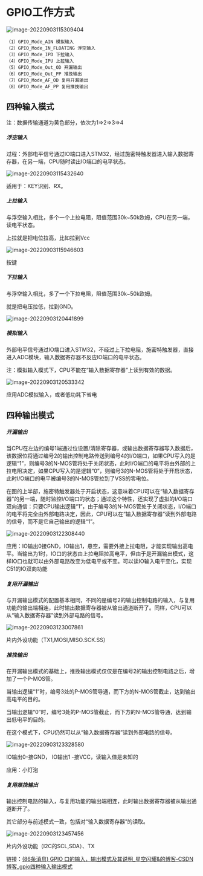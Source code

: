 #                              GPIO工作方式

![image-20220903115309404](assets/image-20220903115309404.png)

```
（1）GPIO_Mode_AIN 模拟输入
（2）GPIO_Mode_IN_FLOATING 浮空输入
（3）GPIO_Mode_IPD 下拉输入
（4）GPIO_Mode_IPU 上拉输入
（5）GPIO_Mode_Out_OD 开漏输出
（6）GPIO_Mode_Out_PP 推挽输出
（7）GPIO_Mode_AF_OD 复用开漏输出
（8）GPIO_Mode_AF_PP 复用推挽输出
```

## 四种输入模式

注：数据传输通道为黄色部分，依次为1=>2=>3=>4

##### 浮空输入

过程：外部电平信号通过IO端口进入STM32，经过施密特触发器进入输入数据寄存器，在另一端，CPU随时读出IO端口的电平状态。

![image-20220903115432640](assets/image-20220903115432640.png)

适用于：KEY识别、RX。

##### 上拉输入

与浮空输入相比，多个一个上拉电阻，阻值范围30k~50k欧姆，CPU在另一端，读电平状态。

上拉就是把电位拉高，比如拉到Vcc

![image-20220903115946603](assets/image-20220903115946603.png)

按键

##### 下拉输入

与浮空输入相比，多了一个下拉电阻，阻值范围30k~50k欧姆。

就是把电压拉低，拉到GND。

![image-20220903120441899](assets/image-20220903120441899.png)

##### 模拟输入

外部电平信号通过IO端口进入STM32，不经过上下拉电阻，施密特触发器，直接进入ADC模块，输入数据寄存器不反应IO端口的电平状态。

注：模拟输入模式下，CPU不能在“输入数据寄存器”上读到有效的数据。

![image-20220903120533342](assets/image-20220903120533342.png)

应用ADC模拟输入，或者低功耗下省电

## 四种输出模式

##### 开漏输出

当CPU在左边的编号1端通过位设置/清除寄存器，或输出数据寄存器写入数据后，该数据位将通过编号2的输出控制电路传送到编号4的I/O端口，如果CPU写入的是逻辑“1”，则编号3的N-MOS管将处于关闭状态，此时I/O端口的电平将由外部的上拉电阻决定，如果CPU写入的是逻辑“0”，则编号3的N-MOS管将处于开启状态，此时I/O端口的电平被编号3的N-MOS管拉到了VSS的零电位。

在图的上半部，施密特触发器处于开启状态，这意味着CPU可以在“输入数据寄存器”的另一端，随时监控I/O端口的状态；通过这个特性，还实现了虚拟的I/O端口双向通信：只要CPU输出逻辑“1”，由于编号3的N-MOS管处于关闭状态，I/O端口的电平将完全由外部电路决定，因此，CPU可以在“输入数据寄存器”读到外部电路的信号，而不是它自己输出的逻辑“1”。

![image-20220903122308440](assets/image-20220903122308440.png)

应用：IO输出0接GND，IO输出1，悬空，需要外接上拉电阻，才能实现输出高电平。当输出为1时，IO口的状态由上拉电阻拉高电平，但由于是开漏输出模式，这样IO口也就可以由外部电路改变为低电平或不变。可以读IO输入电平变化，实现C51的IO双向功能

##### 复用开漏输出

与开漏输出模式的配置基本相同，不同的是编号2的输出控制电路的输入，与复用功能的输出端相连，此时输出数据寄存器被从输出通道断开了。同样，CPU可以从“输入数据寄存器”读到外部电路的信号。

![image-20220903123007861](assets/image-20220903123007861.png)

片内外设功能（TX1,MOSI,MISO.SCK.SS）

##### 推挽输出

在开漏输出模式的基础上，推挽输出模式仅仅是在编号2的输出控制电路之后，增加了一个P-MOS管。

当输出逻辑“1”时，编号3处的P-MOS管导通，而下方的N-MOS管截止，达到输出高电平的目的。

当输出逻辑“0”时，编号3处的P-MOS管截止，而下方的N-MOS管导通，达到输出低电平的目的。

在这个模式下，CPU仍然可以从“输入数据寄存器”读到外部电路的信号。

![image-20220903123328580](assets/image-20220903123328580.png)

IO输出0-接GND， IO输出1 -接VCC，读输入值是未知的

应用：小灯泡

##### 复用推挽输出

输出控制电路的输入，与复用功能的输出端相连，此时输出数据寄存器被从输出通道断开了。

其它部分与前述模式一致，包括对“输入数据寄存器”的读取。

![image-20220903123457456](assets/image-20220903123457456.png)

片内外设功能（I2C的SCL,SDA）、TX

链接：[(86条消息) GPIO 口的输入，输出模式及其说明_星空闪耀&的博客-CSDN博客_gpio四种输入输出模式](https://blog.csdn.net/qq_42384937/article/details/82428812)

